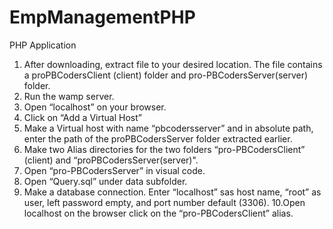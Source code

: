 # EmpManagementPHP
PHP Application

1. After downloading, extract file to your desired location. The file contains a proPBCodersClient (client) folder and pro-PBCodersServer(server) folder. 
2. Run the wamp server.
3. Open “localhost” on your browser.
4. Click on “Add a Virtual Host”
5. Make a Virtual host with name “pbcodersserver” and in absolute path, enter the path of the proPBCodersServer folder extracted earlier.
6. Make two Alias directories for the two folders “pro-PBCodersClient” (client) and “proPBCodersServer(server)".
7. Open “pro-PBCodersServer” in visual code.
8. Open “Query.sql” under data subfolder.
9. Make a database connection. Enter “localhost” sas host name, “root” as user, left password empty, and port number default (3306).
10.Open localhost on the browser click on the “pro-PBCodersClient” alias.
